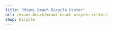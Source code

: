 ```yaml
---
title: "Miami Beach Bicycle Center"
url: /miami-beach/miami-beach-bicycle-center/
shop: bicycle
---
```

